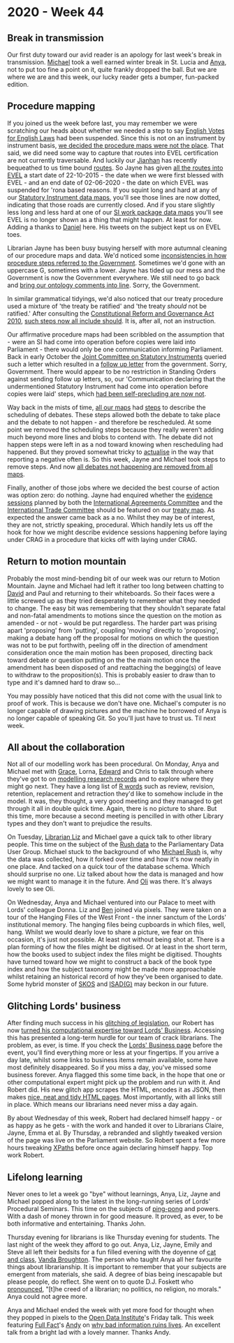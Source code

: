 # 2020 - Week 44

## Break in transmission

Our first duty toward our avid reader is an apology for last week's break in transmission. [Michael](https://twitter.com/fantasticlife) took a well earned winter break in St. Lucia and [Anya](https://twitter.com/bitten_), not to put too fine a point on it, quite frankly dropped the ball. But we are where we are and this week, our lucky reader gets a bumper, fun-packed edition.

## Procedure mapping

If you joined us the week before last, you may remember we were scratching our heads about whether we needed a step to say [English Votes for English Laws](https://en.wikipedia.org/wiki/English_votes_for_English_laws) had been suspended. Since this is not on an instrument by instrument basis, [we decided the procedure maps were not the place](https://trello.com/c/jPbxDp4k/176-do-nothing-step-for-evel-so-suspension). That said, we did need some way to capture that routes into EVEL certification are not currently traversable. And luckily our [Jianhan](https://twitter.com/jianhanzhu) has recently bequeathed to us time bound [routes](https://ukparliament.github.io/ontologies/procedure/procedure-ontology.html#d4e164). So Jayne has given [all the routes into EVEL](https://trello.com/c/CTPeb1Y9/214-evel-time-bound-routes) a start date of 22-10-2015 - the date when we were first blessed with EVEL - and an end date of 02-06-2020 - the date on which EVEL was suspended for 'rona based reasons. If you squint long and hard at any of our [Statutory Instrument data maps](https://procedures.azurewebsites.net/Procedures/1/graph), you'll see those lines are now dotted, indicating that those roads are currently closed. And if you stare slightly less long and less hard at one of our [SI work package data maps](https://procedures.azurewebsites.net/WorkPackages/554/graph) you'll see EVEL is no longer shown as a thing that might happen. At least for now. Adding a thanks to [Daniel](https://twitter.com/DanielGover) here. His tweets on the subject kept us on EVEL toes.

Librarian Jayne has been busy busying herself with more autumnal cleaning of our procedure maps and data. We'd noticed some [inconsistencies in how procedure steps referred to the Government](https://trello.com/c/cEm9QyCD/209-should-the-government-be-upper-case-g). Sometimes we'd gone with an uppercase G, sometimes with a lower. Jayne has tided up our mess and the Government is now the Government everywhere. We still need to go back and [bring our ontology comments into line](https://trello.com/c/5eUuhdCX/215-upper-case-g-for-government-in-all-ontology-comments). Sorry, the Government.

In similar grammatical tidyings, we'd also noticed that our treaty procedure used a mixture of 'the treaty be ratified' and 'the treaty *should* not be ratified.' After consulting the [Constitutional Reform and Governance Act 2010](https://www.legislation.gov.uk/ukpga/2010/25/contents), [such steps now all include should](https://trello.com/c/QTgFCjdk/202-the-use-of-should-in-a-label). It is, after all, not an instruction.

Our affirmative procedure maps had been scribbled on the assumption that - were an SI had come into operation before copies were laid into Parliament - there would only be one communication informing Parliament. Back in early October the [Joint Committee on Statutory Instruments](https://committees.parliament.uk/committee/148/statutory-instruments-joint-committee) queried such a letter which resulted in a [follow up letter](https://commonsbusiness.parliament.uk/document/41665/html#anchor-62) from the government. Sorry, Government. There would appear to be no restriction in Standing Orders against sending follow up letters, so, our 'Communication declaring that the undermentioned Statutory Instrument had come into operation before copies were laid' steps, which [had been self-precluding are now not](https://trello.com/c/Ol86MHhl/211-bs-multiples-of-communication-declaring-that-the-undermentioned-statutory-instrument-had-come-into-operation-before-copies-were).

Way back in the mists of time, [all our maps](https://ukparliament.github.io/ontologies/procedure/procedure-ontology.html#maps) had [steps](https://ukparliament.github.io/ontologies/procedure/procedure-ontology.html#d4e175) to describe the scheduling of debates. These steps allowed both the debate to take place and the debate to not happen - and therefore be rescheduled. At some point we removed the scheduling steps because they really weren't adding much beyond more lines and blobs to contend with. The debate did not happen steps were left in as a nod toward knowing when rescheduling had happened. But they proved somewhat tricky to [actualise](https://ukparliament.github.io/ontologies/procedure/procedure-ontology.html#d4e382) in the way that reporting a negative often is. So this week, Jayne and Michael took steps to remove steps. And now [all debates not happening are removed from all maps](https://trello.com/c/ZtPlwthO/205-remove-the-debate-did-not-happen-steps).

Finally, another of those jobs where we decided the best course of action was option zero: do nothing. Jayne had enquired whether the [evidence sessions](https://trello.com/c/u3aaZRV0/203-do-nothing-evidence-sessions-for-international-trade-committee-iac) planned by both the [International Agreements Committee](https://committees.parliament.uk/committee/448/eu-international-agreements-subcommittee/) and the [International Trade Committee](https://committees.parliament.uk/committee/367/international-trade-committee) should be featured on our [treaty map](https://ukparliament.github.io/ontologies/procedure/flowcharts/crag-treaties/crag-treaties.pdf). As expected the answer came back as a no. Whilst they may be of interest, they are not, strictly speaking, procedural. Which handily lets us off the hook for how we might describe evidence sessions happening before laying under CRAG in a procedure that kicks off with laying under CRAG.

## Return to motion mountain

Probably the most mind-bending bit of our week was our return to Motion Mountain. Jayne and Michael had left it rather too long between chatting to [David](https://twitter.com/clerkly) and Paul and returning to their whiteboards. So their faces were a little screwed up as they tried desperately to remember what they needed to change. The easy bit was remembering that they shouldn't separate fatal and non-fatal amendments to motions since the question on the motion as amended - or not - would be put regardless. The harder part was prising apart 'proposing' from 'putting', coupling 'moving' directly to 'proposing', making a debate hang off the proposal for motions on which the question was not to be put forthwith, peeling off in the direction of amendment consideration once the main motion has been proposed, directing back toward debate or question putting on the the main motion once the amendment has been disposed of and reattaching the begging(s) of leave to withdraw to the proposition(s). This is probably easier to draw than to type and it's damned hard to draw so...

You may possibly have noticed that this did not come with the usual link to proof of work. This is because we don't have one. Michael's computer is no longer capable of drawing pictures and the machine he borrowed of Anya is no longer capable of speaking Git. So you'll just have to trust us. Til next week.

## All about the collaboration

Not all of our modelling work has been procedural. On Monday, Anya and Michael met with [Grace](https://twitter.com/gracerowley), Lorna, [Edward](https://twitter.com/edwardwood99) and Chris to talk through where they've got to on [modelling research records](https://ukparliament.github.io/ontologies/record/record-ontology.html) and to explore where they might go next. They have a long list of [R words](https://trello.com/c/i2ZKCSuR/126-brarary-website-rb-app) such as review, revision, retention, replacement and retraction they'd like to somehow include in the model. It was, they thought, a very good meeting and they managed to get through it all in double quick time. Again, there is no picture to share. But this time, more because a second meeting is pencilled in with other Library types and they don't want to prejudice the results.

On Tuesday, [Librarian Liz](https://twitter.com/greensideknits) and Michael gave a quick talk to other library people. This time on the subject of the [Rush data](https://membersafter1832.historyofparliamentonline.org/) to the Parliamentary Data User Group. Michael stuck to the background of who [Michael Rush](https://socialsciences.exeter.ac.uk/politics/staff/rush/) is, why the data was collected, how it forked over time and how it's now neatly in one place. And tacked on a quick tour of the database schema. Which should surprise no one. Liz talked about how the data is managed and how we might want to manage it in the future. And [Oli](https://twitter.com/olihawkins) was there. It's always lovely to see Oli.

On Wednesday, Anya and Michael ventured into our Palace to meet with Lords' colleague Donna. Liz and [Ben](https://twitter.com/benwoodhams) joined via pixels. They were taken on a tour of the Hanging Files of the West Front - the inner sanctum of the Lords' institutional memory. The hanging files being cupboards in which files, well, hang. Whilst we would dearly love to share a picture, we fear on this occasion, it's just not possible. At least not without being shot at. There is a plan forming of how the files might be digitised. Or at least in the short term, how the books used to subject index the files might be digitised. Thoughts have turned toward how we might to construct a back of the book type index and how the subject taxonomy might be made more approachable whilst retaining an historical record of how they've been organised to date. Some hybrid monster of [SKOS](https://en.wikipedia.org/wiki/Simple_Knowledge_Organization_System) and [ISAD(G)](https://en.wikipedia.org/wiki/ISAD(G)) may beckon in our future.

## Glitching Lords' business

After finding much success in his [glitching of legislation](https://agile-tonsil.glitch.me/), our Robert has now [turned his computational expertise toward Lords' Business](https://trello.com/c/0Gzo1tZn/104-make-a-scraper-for-lords-business). Accessing this has presented a long-term hurdle for our team of crack librarians. The problem, as ever, is time. If you check the [Lords' Business page](https://lordsbusiness.parliament.uk/?businessPaperDate=2020-11-02) before the event, you'll find everything more or less at your fingertips. If you arrive a day late, whilst some links to business items remain available, some have most definitely disappeared. So if you miss a day, you've missed some business forever. Anya flagged this some time back, in the hope that one or other computational expert might pick up the problem and run with it. And Robert did. His new glitch app scrapes the HTML, encodes it as JSON, then makes [nice, neat and tidy HTML pages](https://lordsbusiness.glitch.me/). Most importantly, with all links still in place. Which means our librarians need never miss a day again.

By about Wednesday of this week, Robert had declared himself happy - or as happy as he gets - with the work and handed it over to Librarians Claire, Jayne, Emma et al. By Thursday, a rebranded and slightly tweaked version of the page was live on the Parliament website. So Robert spent a few more hours tweaking [XPaths](https://en.wikipedia.org/wiki/XPath) before once again declaring himself happy. Top work Robert.

## Lifelong learning

Never ones to let a week go "bye" without learnings, Anya, Liz, Jayne and Michael popped along to the latest in the long-running series of Lords' Procedural Seminars. This time on the subjects of [ping-pong](https://en.wikipedia.org/wiki/Parliamentary_ping-pong) and powers. With a dash of money thrown in for good measure. It proved, as ever, to be both informative and entertaining. Thanks John.

Thursday evening for librarians is like Thursday evening for students. The last night of the week they afford to go out. Anya, Liz, Jayne, Emily and Steve all left their bedsits for a fun filled evening with the doyenne of [cat and class](https://en.wikipedia.org/wiki/Category:Library_cataloging_and_classification), [Vanda Broughton](https://www.ucl.ac.uk/infostudies/vanda-broughton/). The person who taught Anya all her favourite things about librarianship. It is important to remember that your subjects are emergent from materials, she said. A degree of bias being inescapable but please people, do reflect. She went on to quote D.J. Foskett who [pronounced](https://www.worldcat.org/title/creed-of-a-librarian-no-politics-no-religion-no-morals/oclc/7397327), "[t]he creed of a librarian; no politics, no religion, no morals." Anya could not agree more.

Anya and Michael ended the week with yet more food for thought when they popped in pixels  to the [Open Data Institute](https://theodi.org/)'s Friday talk. This week featuring [Full Fact](https://fullfact.org/)'s [Andy](https://twitter.com/mr_dudders) on [why bad information ruins lives](https://theodi.org/event/odi-fridays-full-fact-on-why-bad-information-ruins-lives/). An excellent talk from a bright lad with a lovely manner. Thanks Andy.



